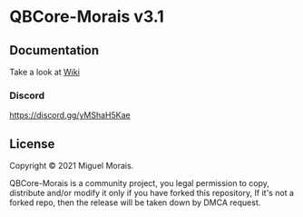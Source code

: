 # QBCore-Morais v3.1

## Documentation
Take a look at [Wiki](https://github.com/morais5/QBCore-Morais/wiki)

### Discord
https://discord.gg/yMShaH5Kae

## License
Copyright © 2021 Miguel Morais.

QBCore-Morais is a community project, you legal permission to copy, distribute and/or modify it only if you have forked this repository, If it's not a forked repo, then the release will be taken down by DMCA request.
